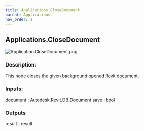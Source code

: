 ```yaml
---
title: Applications.CloseDocument
parent: Applications
nav_order: 1
---
```


## Applications.CloseDocument

![Application.CloseDocument.png](https://raw.githubusercontent.com/johnpierson/RhythmForDynamo/master/docs/img/Application/Application.CloseDocument.png)

### Description:
This node closes the given background opened Revit document.

### Inputs:
document : Autodesk.Revit.DB.Document
save : bool

### Outputs
result : result
